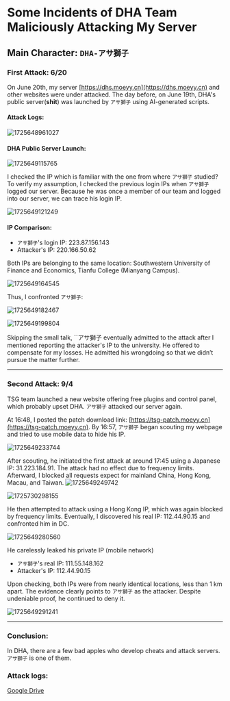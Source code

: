 # Some Incidents of DHA Team Maliciously Attacking My Server

## Main Character: `DHA-アサ獅子`

### First Attack: 6/20

On June 20th, my server [https://dhs.moeyy.cn](https://dhs.moeyy.cn) and other websites were under attacked. The day before, on June 19th, DHA's public server(**shit**) was launched by `アサ獅子` using AI-generated scripts.

#### Attack Logs:

![1725648961027](images/FuckDhaTeam/1725648961027.png)

#### DHA Public Server Launch:

![1725649115765](images/FuckDhaTeam/1725649115765.png)

I checked the IP which is familiar with the one from where `アサ獅子` studied? To verify my assumption, I checked the previous login IPs when `アサ獅子` logged our server.
Because he was once a member of our team and logged into our server, we can trace his login IP.

![1725649121249](images/FuckDhaTeam/1725649121249.png)

#### IP Comparison:

- `アサ獅子`'s login IP: 223.87.156.143
- Attacker's IP: 220.166.50.62

Both IPs are belonging to the same location: Southwestern University of Finance and Economics, Tianfu College (Mianyang Campus).

![1725649164545](images/FuckDhaTeam/1725649164545.png)

Thus, I confronted `アサ獅子`:

![1725649182467](images/FuckDhaTeam/1725649182467.png)

![1725649199804](images/FuckDhaTeam/1725649199804.png)

Skipping the small talk, ``アサ獅子 eventually admitted to the attack after I mentioned reporting the attacker's IP to the university. He offered to compensate for my losses. He admitted his wrongdoing so that we didn’t pursue the matter further.

---

### Second Attack: 9/4

TSG team launched a new website offering free plugins and control panel, which probably upset DHA. `アサ獅子` attacked our server again.

At 16:48, I posted the patch download link: [https://tsg-patch.moeyy.cn](https://tsg-patch.moeyy.cn). By 16:57, `アサ獅子` began scouting my webpage and tried to use mobile data to hide his IP.

![1725649233744](images/FuckDhaTeam/1725649233744.png)

After scouting, he initiated the first attack at around 17:45 using a Japanese IP: 31.223.184.91. The attack had no effect due to frequency limits. Afterward, I blocked all requests expect for mainland China, Hong Kong, Macau, and Taiwan.
![1725649249742](images/FuckDhaTeam/1725649249742.png)

![1725730298155](images/FuckDhaTeam/1725730298155.png)

He then attempted to attack using a Hong Kong IP, which was again blocked by frequency limits. Eventually, I discovered his real IP: 112.44.90.15 and confronted him in DC.

![1725649280560](images/FuckDhaTeam/1725649280560.png)

He carelessly leaked his private IP (mobile network)

- `アサ獅子`'s real IP: 111.55.148.162
- Attacker's IP: 112.44.90.15

Upon checking, both IPs were from nearly identical locations, less than 1 km apart. The evidence clearly points to `アサ獅子` as the attacker. Despite undeniable proof, he continued to deny it.

![1725649291241](images/FuckDhaTeam/1725649291241.png)

---

### Conclusion:

In DHA, there are a few bad apples who develop cheats and attack servers. `アサ獅子` is one of them.

### Attack logs:

[Google Drive](https://drive.google.com/drive/folders/16wVX39fCjVbMRznzBgcj9gohd2q4O6-s?usp=sharing)

